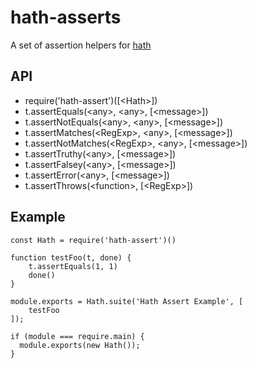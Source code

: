 # hath-asserts
A set of assertion helpers for [hath](https://github.com/stringtree/hath)

## API

* require('hath-assert')([&lt;Hath&gt;])
* t.assertEquals(&lt;any&gt;, &lt;any&gt;, [&lt;message&gt;])
* t.assertNotEquals(&lt;any&gt;, &lt;any&gt;, [&lt;message&gt;])
* t.assertMatches(&lt;RegExp&gt;, &lt;any&gt;, [&lt;message&gt;])
* t.assertNotMatches(&lt;RegExp&gt;, &lt;any&gt;, [&lt;message&gt;])
* t.assertTruthy(&lt;any&gt;, [&lt;message&gt;])
* t.assertFalsey(&lt;any&gt;, [&lt;message&gt;])
* t.assertError(&lt;any&gt;, [&lt;message&gt;])
* t.assertThrows(&lt;function&gt;, [&lt;RegExp&gt;])

## Example
```
const Hath = require('hath-assert')()

function testFoo(t, done) {
    t.assertEquals(1, 1)
    done()
}

module.exports = Hath.suite('Hath Assert Example', [
    testFoo
]);

if (module === require.main) {
  module.exports(new Hath());
}

```

